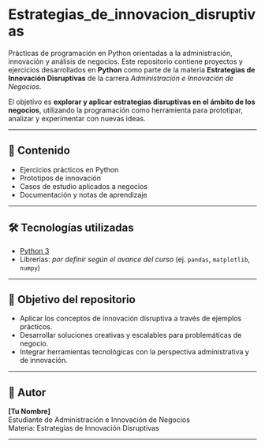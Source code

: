 # Estrategias_de_innovacion_disruptivas
Prácticas de programación en Python orientadas a la administración, innovación y análisis de negocios.
Este repositorio contiene proyectos y ejercicios desarrollados en **Python** como parte de la materia **Estrategias de Innovación Disruptivas** de la carrera *Administración e Innovación de Negocios*.  

El objetivo es **explorar y aplicar estrategias disruptivas en el ámbito de los negocios**, utilizando la programación como herramienta para prototipar, analizar y experimentar con nuevas ideas.

---

## 📂 Contenido
- Ejercicios prácticos en Python  
- Prototipos de innovación  
- Casos de estudio aplicados a negocios  
- Documentación y notas de aprendizaje  

---

## 🛠️ Tecnologías utilizadas
- [Python 3](https://www.python.org/)  
- Librerías: *por definir según el avance del curso* (ej. `pandas`, `matplotlib`, `numpy`)  

---

## 🎯 Objetivo del repositorio
- Aplicar los conceptos de innovación disruptiva a través de ejemplos prácticos.  
- Desarrollar soluciones creativas y escalables para problemáticas de negocio.  
- Integrar herramientas tecnológicas con la perspectiva administrativa y de innovación.  

---

## 📖 Autor
**[Tu Nombre]**  
Estudiante de Administración e Innovación de Negocios  
Materia: Estrategias de Innovación Disruptivas  

---
